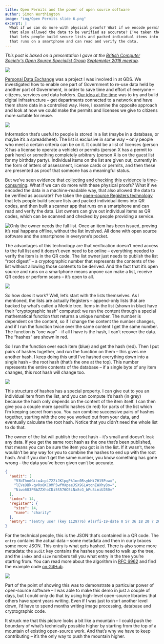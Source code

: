 ```yaml
---
title: Open Permits and the power of open source software
author: Simon Worthington
image: "img/Open Permits slide 6.png"
excerpt: |
  What if we can do more with physical proofs? What if we encode permits in a machine-readable way
  that also allowed the data to be verified as accurate? I’ve taken the open-source Registers technology
  that lets people build secure lists and packed individual items into QR codes, and then built a scanner app
  that runs on a smartphone and can read and verify the data.
---
```

*This post is based on a presentation I gave at the [British Computer Society's Open Source Specialist Group](https://ossg.bcs.org/) [Septempter 2018 meetup](https://ossg.bcs.org/blog/2018/06/28/members-lightning-talks-thursday-13-september/).*

<img src="{{ site.baseurl }}img/Open Permits slide 2.png">

[Personal Data Exchange](https://dataingovernment.blog.gov.uk/2017/08/25/digital-eligibility-checks-for-service-teams/) was a project I was involved in at GDS. We investigated how to enable one part of Government to re-use data held by another part of Government, in order to save time and effort of everyone – citizens, services and data holders. [Our idea at the time](https://alphagov.github.io/paused/projects/attributes.html) was to try and build digital infrastructure – get departments connected to a network and have them share data in a controlled way. Here, I examine the opposite approach and look at how we could make the permits and licenses we give to citizens more suitable for reuse.

<img src="{{ site.baseurl }}img/Open Permits slide 3.png">

Information that’s useful to people is stored in a list (maybe in a database, or maybe it’s a spreadsheet). The list is exclusive in some way – only people who meet a certain criteria can be on it. It could be a list of licenses (person X has a license to operate a vehicle) or permits (person X has a permit to park here) or something completely arbitrary (person X is on the guest list for my birthday party). Individual items on the list are given out, currently in the form of letters of assessment, license cards or permits, and then these are presented as proof that someone has a meaningful status.

But we’ve seen evidence that [collecting and checking this evidence is time-consuming](https://drive.google.com/file/d/18M4n2OnHAf5TWk4-BqnRk8OScJcbBOrg/view). What if we can do more with these physical proofs? What if we encoded the data in a machine-readable way, that also allowed the data to be verified as accurate? I’ve taken the [open-source Registers technology](https://www.registers.service.gov.uk/) that lets people build secure lists and packed individual items into QR codes, and then built a scanner app that runs on a smartphone and can read and verify the data. List owners can give out individual items as QR codes, which can be scanned and checked by people providing a service.

<img src="{{ site.baseurl }}img/Open Permits slide 4.png" alt="Only the owner needs the full list. Once an item has been issued, proving it’s real happens offline, without the list involved. All done with open source software and the smartphone in everyone’s pocket.">

The advantages of this technology are that verification doesn’t need access to the full list and it doesn’t even need to be online – everything needed to verify the item is in the QR code. The list owner just needs to publish the list “root digest” – a cryptographic number that represents the contents of the list without allowing those contents to be derived. And the fact that it’s open source and runs on a smartphone means anyone can make a list, receive QR codes or perform scans – it’s open to all.

<img src="{{ site.baseurl }}img/Open Permits slide 5.png">

So how does it work? Well, let’s start with the lists themselves. As I mentioned, the lists are actually Registers – append-only lists that are backed by what’s called a Merkle tree. Items in the list (shown in blue) have their “cryptographic hash” computed: we run the content through a special mathematical function that returns a unique number. The number is dependent on the content, so if I change the content the number changes, and if I run the function twice over the same content I get the same number. The function is “one way” – if all I have is the hash, I can’t recover the data. The “hashes” are shown in red.

So I run the function over each item (blue) and get the hash (red). Then I put pairs of hashes together, and run the function on them – this gives me another hash. I keep doing this until I’ve hashed everything down into a single hash – the root hash (that’s the one at the top). This number represents the entire contents of the database – if a single byte of any item changes, this root hash will change too.

<img src="{{ site.baseurl }}img/Open Permits slide 6.png">

This structure of hashes has a special property. I can give out to you an individual item from the list, and you can compute it’s hash (in grey) because the hash only depends on the content of the item itself. I can then give you a couple more specific hashes (in red) for parts of the list which I’m keeping secret from you. You can combine successive pairs of hashes together, starting with the one you worked out from your data, and eventually calculate the root hash. Notice that you didn’t need the whole list to do that.

The owner of the list will publish the root hash – it’s small and doesn’t leak any data. If you get the same root hash as the one that’s been published, that means you can be sure the item you got is in the list. If it wasn’t, there wouldn’t be any way for you to combine the hashes to end up with the root hash. And if you don’t get the same number, you know something has gone wrong – the data you’ve been given can’t be accurate.

```json
{
  "audit": [
    "53bThndGiiu4cpL72ZiJKlpgPk1on0BsybHi7H15Puw=",
    "lEVe9Bk-qvRx8KC0MP5wfMXpaeJSX9GLAtqnIWXhyBo=",
    "Niwo683PBAZZXhoCDi5S576O5LNx8cG_bFu3iniU2B0="
  ],
  "index": 14,
  "register": {
    "size": 14,
    "name": "charity"
  },
  "entry": "(entry user (key 1129776) #(srfi-19-date 0 57 36 18 20 7 2018 0 UTC #f 5 201 #f) ((item (item-ref opaque (994)) {\"End date\":false,\"Start date\":\"2018-01-01\",\"charity\":\"1129776\",\"Name\":\"King Edwards School Trust\"})))"
}
```

For the technical people, this is the JSON that’s contained in a QR code. The `entry` contains the actual data – some metadata and then in curly braces some more JSON. This entry is what gets hashed. There is also some more metadata: the `audit` key contains the hashes you need to walk up the tree, and the `index` and `size` numbers tell you what entry in the tree you’re starting from. You can read more about the algorithm in [RFC 6962](https://tools.ietf.org/html/rfc6962) and find the example code [on GitHub](https://github.com/register-dynamics/open-permits-app).

<img src="{{ site.baseurl }}img/Open Permits slide 9.png">

Part of the point of showing this was to demonstrate a particular power of open-source software – I was able to make this demo in just a couple of days, but I could only do that by using high-level open-source libraries that others have spent years writing. Even if I was just to start another level down, I’d have to spend months writing image processing, database and cryptographic code.

It struck me that this picture looks a bit like a mountain – I could push the boundary of what’s technically possible higher by starting from the top of a mountain of existing open-source work. And that’s why we have to keep contributing – it’s the only way to push the mountain higher.